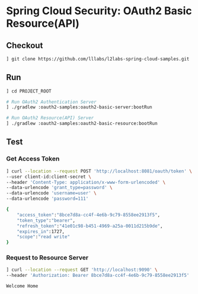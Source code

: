 # Spring Cloud Security: OAuth2 Basic Resource(API)

## Checkout
```bash
] git clone https://github.com/lllabs/l2labs-spring-cloud-samples.git
```

## Run
```bash
] cd PROJECT_ROOT

# Run OAuth2 Authentication Server
] ./gradlew :oauth2-samples:oauth2-basic-server:bootRun

# Run OAuth2 Resource(API) Server
] ./gradlew :oauth2-samples:oauth2-basic-resource:bootRun
```

## Test
### Get Access Token
```bash
] curl --location --request POST 'http://localhost:8081/oauth/token' \
--user client-id:client-secret \
--header 'Content-Type: application/x-www-form-urlencoded' \
--data-urlencode 'grant_type=password' \
--data-urlencode 'username=user' \
--data-urlencode 'password=111'

{
    "access_token":"8bce7d8a-cc4f-4e6b-9c79-8558ee2913f5",
    "token_type":"bearer",
    "refresh_token":"41e01c98-b451-4969-a25a-0011d215b9de",
    "expires_in":1727,
    "scope":"read write"
}
```

### Request to Resource Server
```bash
] curl --location --request GET 'http://localhost:9090' \
--header 'Authorization: Bearer 8bce7d8a-cc4f-4e6b-9c79-8558ee2913f5'

Welcome Home
```